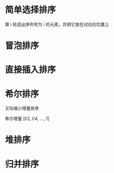 # 简单选择排序
第 i 轮选出序列号为 i 的元素，并把它放在对应的位置上

# 冒泡排序
# 直接插入排序
# 希尔排序
又叫缩小增量排序

希尔增量 [l/2, l/4, ..., 1]

# 堆排序
# 归并排序